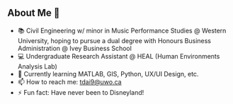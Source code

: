 ## About Me 👋
- 📚 Civil Engineering w/ minor in Music Performance Studies @ Western University, hoping to pursue a dual degree with Honours Business Administration @ Ivey Business School
- 💻 Undergraduate Research Assistant @ HEAL (Human Environments Analysis Lab)
- 🌱 Currently learning MATLAB, GIS, Python, UX/UI Design, etc.
- 📫 How to reach me: tdai9@uwo.ca
- ⚡ Fun fact: Have never been to Disneyland!
  
<!--
**tianshu3515/tianshu3515** is a ✨ _special_ ✨ repository because its `README.md` (this file) appears on your GitHub profile.

Here are some ideas to get you started:
-->
